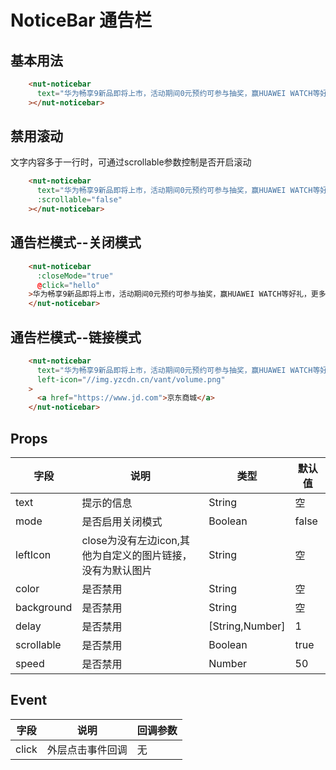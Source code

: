 # NoticeBar 通告栏

## 基本用法

```html
    <nut-noticebar
      text="华为畅享9新品即将上市，活动期间0元预约可参与抽奖，赢HUAWEI WATCH等好礼，更多产品信息请持续关注！"
    ></nut-noticebar>
```
## 禁用滚动
文字内容多于一行时，可通过scrollable参数控制是否开启滚动
```html
    <nut-noticebar
      text="华为畅享9新品即将上市，活动期间0元预约可参与抽奖，赢HUAWEI WATCH等好礼，更多产品信息请持续关注！"
      :scrollable="false"
    ></nut-noticebar>
```
## 通告栏模式--关闭模式
```html
    <nut-noticebar
      :closeMode="true"
      @click="hello"
    >华为畅享9新品即将上市，活动期间0元预约可参与抽奖，赢HUAWEI WATCH等好礼，更多产品信息请持续关注！
    </nut-noticebar>
```
## 通告栏模式--链接模式
```html
    <nut-noticebar
      text="华为畅享9新品即将上市，活动期间0元预约可参与抽奖，赢HUAWEI WATCH等好礼，更多产品信息请持续关注！"
      left-icon="//img.yzcdn.cn/vant/volume.png"
    >
      <a href="https://www.jd.com">京东商城</a>
    </nut-noticebar>
```



## Props

| 字段 | 说明 | 类型 | 默认值
|----- | ----- | ----- | ----- 
| text | 提示的信息 | String | 空
| mode | 是否启用关闭模式 | Boolean | false
| leftIcon | close为没有左边icon,其他为自定义的图片链接，没有为默认图片 | String | 空
| color | 是否禁用 | String | 空
| background | 是否禁用 | String | 空
| delay | 是否禁用 | [String,Number] | 1
| scrollable | 是否禁用 | Boolean | true
| speed | 是否禁用 | Number | 50

## Event

| 字段 | 说明 | 回调参数
|----- | ----- | -----
| click | 外层点击事件回调 | 无 